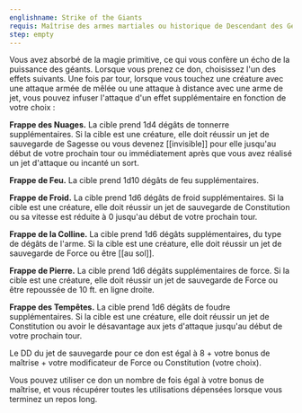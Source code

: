 ```yaml
---
englishname: Strike of the Giants
requis: Maîtrise des armes martiales ou historique de Descendant des Géants
step: empty
---
```

Vous avez absorbé de la magie primitive, ce qui vous confère un écho de la puissance des géants. Lorsque vous prenez ce don, choisissez l'un des effets suivants. Une fois par tour, lorsque vous touchez une créature avec une attaque armée de mêlée ou une attaque à distance avec une arme de jet, vous pouvez infuser l'attaque d'un effet supplémentaire en fonction de votre choix : 

**Frappe des Nuages.** La cible prend 1d4 dégâts de tonnerre supplémentaires. Si la cible est une créature, elle doit réussir un jet de sauvegarde de Sagesse ou vous devenez [[invisible]] pour elle jusqu'au début de votre prochain tour ou immédiatement après que vous avez réalisé un jet d'attaque ou incanté un sort.

**Frappe de Feu.** La cible prend 1d10 dégâts de feu supplémentaires.

**Frappe de Froid.** La cible prend 1d6 dégâts de froid supplémentaires. Si la cible est une créature, elle doit réussir un jet de sauvegarde de Constitution ou sa vitesse est réduite à 0 jusqu'au début de votre prochain tour.

**Frappe de la Colline.** La cible prend 1d6 dégâts supplémentaires, du type de dégâts de l'arme. Si la cible est une créature, elle doit réussir un jet de sauvegarde de Force ou être [[au sol]].

**Frappe de Pierre.** La cible prend 1d6 dégâts supplémentaires de force. Si la cible est une créature, elle doit réussir un jet de sauvegarde de Force ou être repoussée de 10 ft. en ligne droite.

**Frappe des Tempêtes.** La cible prend 1d6 dégâts de foudre supplémentaires. Si la cible est une créature, elle doit réussir un jet de Constitution ou avoir le désavantage aux jets d'attaque jusqu'au début de votre prochain tour.

Le DD du jet de sauvegarde pour ce don est égal à 8 + votre bonus de maîtrise + votre modificateur de Force ou Constitution (votre choix).

Vous pouvez utiliser ce don un nombre de fois égal à votre bonus de maîtrise, et vous récupérer toutes les utilisations dépensées lorsque vous terminez un repos long.
